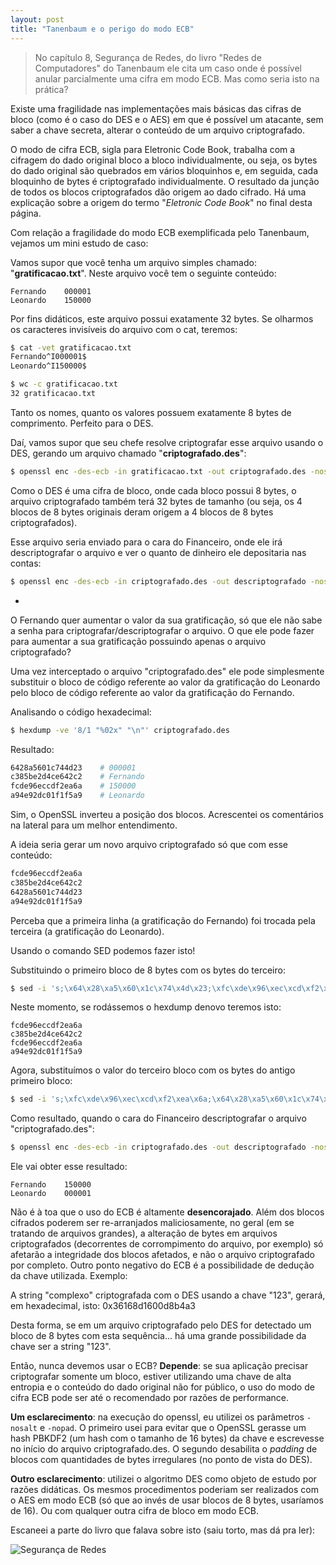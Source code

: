 ```yaml
---
layout: post
title: "Tanenbaum e o perigo do modo ECB"
---
```


> No capítulo 8, Segurança de Redes, do livro "Redes de Computadores" do Tanenbaum ele cita um caso onde é possível anular parcialmente uma cifra em modo ECB. Mas como seria isto na prática?

Existe uma fragilidade nas implementações mais básicas das cifras de bloco (como é o caso do DES e o AES) em que é possível um atacante, sem saber a chave secreta, alterar o conteúdo de um arquivo criptografado.

O modo de cifra ECB, sigla para Eletronic Code Book, trabalha com a cifragem do dado original bloco a bloco individualmente, ou seja, os bytes do dado original são quebrados em vários bloquinhos e, em seguida, cada bloquinho de bytes é criptografado individualmente. O resultado da junção de todos os blocos criptografados dão origem ao dado cifrado. Há uma explicação sobre a origem do termo "*Eletronic Code Book*" no final desta página.

Com relação a fragilidade do modo ECB exemplificada pelo Tanenbaum, vejamos um mini estudo de caso:

Vamos supor que você tenha um arquivo simples chamado: "**gratificacao.txt**". Neste arquivo você tem o seguinte conteúdo:

```
Fernando	000001
Leonardo	150000
```

Por fins didáticos, este arquivo possui exatamente 32 bytes. Se olharmos os caracteres invisíveis do arquivo com o cat, teremos:

```bash
$ cat -vet gratificacao.txt 
Fernando^I000001$
Leonardo^I150000$

$ wc -c gratificacao.txt 
32 gratificacao.txt
```

Tanto os nomes, quanto os valores possuem exatamente 8 bytes de comprimento. Perfeito para o DES.

Daí, vamos supor que seu chefe resolve criptografar esse arquivo usando o DES, gerando um arquivo chamado "**criptografado.des**":

```bash
$ openssl enc -des-ecb -in gratificacao.txt -out criptografado.des -nosalt -nopad -e
```

Como o DES é uma cifra de bloco, onde cada bloco possui 8 bytes, o arquivo criptografado também terá 32 bytes de tamanho (ou seja, os 4 blocos de 8 bytes originais deram origem a 4 blocos de 8 bytes criptografados).

Esse arquivo seria enviado para o cara do Financeiro, onde ele irá descriptografar o arquivo e ver o quanto de dinheiro ele depositaria nas contas:

```bash
$ openssl enc -des-ecb -in criptografado.des -out descriptografado -nosalt -nopad -d
```

-

O Fernando quer aumentar o valor da sua gratificação, só que ele não sabe a senha para criptografar/descriptografar o arquivo. O que ele pode fazer para aumentar a sua gratificação possuindo apenas o arquivo criptografado?

Uma vez interceptado o arquivo "criptografado.des" ele pode simplesmente substituir o bloco de código referente ao valor da gratificação do Leonardo pelo bloco de código referente ao valor da gratificação do Fernando.

Analisando o código hexadecimal:

```bash
$ hexdump -ve '8/1 "%02x" "\n"' criptografado.des
```

Resultado:

```bash
6428a5601c744d23	# 000001
c385be2d4ce642c2	# Fernando
fcde96eccdf2ea6a	# 150000
a94e92dc01f1f5a9	# Leonardo
```
Sim, o OpenSSL inverteu a posição dos blocos. Acrescentei os comentários na lateral para um melhor entendimento.

A ideia seria gerar um novo arquivo criptografado só que com esse conteúdo:

```bash
fcde96eccdf2ea6a
c385be2d4ce642c2
6428a5601c744d23
a94e92dc01f1f5a9
```

Perceba que a primeira linha (a gratificação do Fernando) foi trocada pela terceira (a gratificação do Leonardo).

Usando o comando SED podemos fazer isto!

Substituindo o primeiro bloco de 8 bytes com os bytes do terceiro:

```bash
$ sed -i 's;\x64\x28\xa5\x60\x1c\x74\x4d\x23;\xfc\xde\x96\xec\xcd\xf2\xea\x6a;g' criptografado.des
```

Neste momento, se rodássemos o hexdump denovo teremos isto:

```
fcde96eccdf2ea6a
c385be2d4ce642c2
fcde96eccdf2ea6a
a94e92dc01f1f5a9
```

Agora, substituímos o valor do terceiro bloco com os bytes do antigo primeiro bloco:

```bash
$ sed -i 's;\xfc\xde\x96\xec\xcd\xf2\xea\x6a;\x64\x28\xa5\x60\x1c\x74\x4d\x23;2g' criptografado.des
```

Como resultado, quando o cara do Financeiro descriptografar o arquivo "criptografado.des":

```bash
$ openssl enc -des-ecb -in criptografado.des -out descriptografado -nosalt -nopad -d
```

Ele vai obter esse resultado:

```
Fernando	150000
Leonardo	000001
```

Não é à toa que o uso do ECB é altamente **desencorajado**. Além dos blocos cifrados poderem ser re-arranjados maliciosamente, no geral (em se tratando de arquivos grandes), a alteração de bytes em arquivos criptografados (decorrentes de corrompimento do arquivo, por exemplo) só afetarão a integridade dos blocos afetados, e não o arquivo criptografado por completo. Outro ponto negativo do ECB é a possibilidade de dedução da chave utilizada. Exemplo:

A string "complexo" criptografada com o DES usando a chave "123", gerará, em hexadecimal, isto: 0x36168d1600d8b4a3

Desta forma, se em um arquivo criptografado pelo DES for detectado um bloco de 8 bytes com esta sequência... há uma grande possibilidade da chave ser a string "123".

Então, nunca devemos usar o ECB? **Depende**: se sua aplicação precisar criptografar somente um bloco, estiver utilizando uma chave de alta entropia e o conteúdo do dado original não for público, o uso do modo de cifra ECB pode ser até o recomendado por razões de performance.

**Um esclarecimento**: na execução do openssl, eu utilizei os parâmetros <code>-nosalt</code> e <code>-nopad</code>. O primeiro usei para evitar que o OpenSSL gerasse um hash PBKDF2 (um hash com o tamanho de 16 bytes) da chave e escrevesse no início do arquivo criptografado.des. O segundo desabilita o *padding* de blocos com quantidades de bytes irregulares (no ponto de vista do DES).

**Outro esclarecimento**: utilizei o algoritmo DES como objeto de estudo por razões didáticas. Os mesmos procedimentos poderiam ser realizados com o AES em modo ECB (só que ao invés de usar blocos de 8 bytes, usaríamos de 16). Ou com qualquer outra cifra de bloco em modo ECB.

Escaneei a parte do livro que falava sobre isto (saiu torto, mas dá pra ler):

![Segurança de Redes](https://raw.githubusercontent.com/m0blabs/m0blabs.github.io/master/images/2016-12-09/ecb.png)
